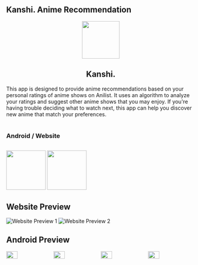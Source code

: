 ## Kanshi. Anime Recommendation

<p align="center">
  <img src="https://i.imgur.com/6duwbXo.png" height="100px;" width="100px;" />
  <h2 align="center">Kanshi.</h2>
</p>
This app is designed to provide anime recommendations based on your personal ratings of anime shows on Anilist. It uses an algorithm to analyze your ratings and suggest other anime shows that you may enjoy. If you're having trouble deciding what to watch next, this app can help you discover new anime that match your preferences.

#
<h3>Android / Website</h3>
<h2 align="center"></h2>
<p>
  <img src="https://i.imgur.com/RtS6ib5.png" width="105px;" />
  <img src="https://i.imgur.com/vXJ8zt8.png" width="105px;" />
</p>

<h2 align="center"></h2>

## Website Preview
![Website Preview 1](https://i.imgur.com/zgigCGa.png)
![Website Preview 2](https://i.imgur.com/6rTaWe5.png)

<h2 align="center"></h2>

## Android Preview
<div style="display: flex;flex-wrap:nowrap;">
  <img src="https://i.imgur.com/Oa1frem.png" style="flex:1;width: 24%;">
  <img src="https://i.imgur.com/nxukxRS.png" style="flex:1;width: 24%;">
  <img src="https://i.imgur.com/nxd8arA.png" style="flex:1;width: 24%;">
  <img src="https://i.imgur.com/iTOZOmP.png" style="flex:1;width: 24%;">
</div>
